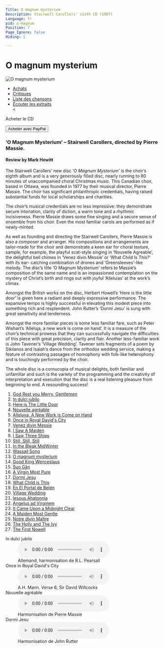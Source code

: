 ```yaml
---
Title: O magnum mysterium
Description: Stairwell Carollers' sixth CD (1997)
Language: fr
pid: o-magnum
Position: 7
Page_Ignore: false
Hiding: 1

---
```

<div markdown="1" class="jumbotron">

  # O magnum mysterium #

<img alt="O magnum mysterium" src="%base_url%/assets/OMagnumMysterium-cover.jpg" class="cd-cover-image">

</div>
<ul class="nav nav-tabs">
<li class="active"><a data-toggle="tab" href="#purchase">Achats</a></li>
<li><a data-toggle="tab" href="#reviews">Critiques</a></li>
<li><a data-toggle="tab" href="#tracklisting">Liste des chansons</a></li>
<li><a data-toggle="tab" href="#samples">Écouter les extraits</a></li>
<</ul>

<div class="tab-content">
  <div id="purchase" class="tab-pane active">
  	<div class="row">
        <div class="col-xs-12 col-sm-8">
  		<p>Acheter le CD</p>
        </div>
        <div class="col-xs-12 col-sm-4">
  		<form target="paypal" action="https://www.paypal.com/cgi-bin/webscr" method="post">
  		  <input type="hidden" name="add" value="1">
  		  <input type="hidden" name="cmd" value="_cart">
  		  <input type="hidden" name="business" value="carollers@rogers.com">
  		  <input type="hidden" name="item_name" value="O Magnum Mysterium">
  		  <input type="hidden" name="item_number" value="SC15-12">
  		  <input type="hidden" name="amount" value="18.00">
  		  <input type="hidden" name="no_shipping" value="2">
  		  <input type="hidden" name="return" value="%base_url%">
  		  <input type="hidden" name="cancel_return" value="%base_url%">
  		  <input type="hidden" name="currency_code" value="CAD">
  		  <input type="hidden" name="bn" value="PP-ShopCartBF">
  		  <button class="btn btn-primary" type="submit" >Acheter avec PayPal</button>
  		</form>
        </div>
  	</div>
  </div>

<div id="reviews" class="tab-pane">

<h3>‘O Magnum Mysterium’ – Stairwell Carollers, directed by Pierre Massie.</h3>
<h4>Review by Mark Hewitt</h4>
<p>
The Stairwell Carollers’ new disc ‘<i>O Magnum
Mysterium</i>’ is the choir’s eighth album and is a very
generously filled disc, nearly running to 80 minutes
of unaccompanied choral Christmas music. This
Canadian choir, based in Ottawa, was founded in
1977 by their musical director, Pierre Massie. The
choir has significant philanthropic credentials,
having raised substantial funds for local scholarships and charities.</p>
<p>
The choir’s musical credentials are no less impressive: they demonstrate secure intonation, clarity of diction, a warm tone and a rhythmic incisiveness. Pierre Massie draws some fine singing and a secure sense of ensemble from his choir. Even the most familiar carols are performed as if newly-minted.</p>
<p>
As well as founding and directing the Stairwell Carollers, Pierre Massie is also a composer and arranger. His compositions and arrangements are tailor-made for the choir and demonstrate a keen ear for choral texture, sample, for example, the playful scat-style singing in ‘Nouvelle Agreable’, the delightful bell chimes in ‘Venez divin Messie’ or ‘What Child Is This?’ with its ear- catching combination of drones and ‘Greensleeves’-like melody. The disc’s title ‘O Magnum Mysterium’ refers to Massie’s composition of the same name and is an impassioned
contemplation on the mystery of Christ’s birth and rings out with joyful ‘Alleluias’ at the work’s climax.</p>
<p>Amongst the British works on the disc, Herbert Howell’s ‘Here is the little door’ is given here a radiant and deeply expressive performance. The expansive tempo is highly successful in elevating this modest piece into something rich and resplendent. John Rutter’s ‘Dormi Jesu’ is sung with great sensitivity and tenderness.</p>
<p>Amongst the more familiar pieces is some less familiar fare, such as Peter Wishart’s ‘Alleluja, a new work is come on hand’. It is a measure of the choir’s technical prowess that they can successfully navigate the difficulties of this piece with great precision, clarity and flair. Another less-familiar work is John Tavener’s ‘Village Wedding’. Tavener sets fragments of a poem by Sikilanos and Isaiah’s dance from the orthodox wedding service, making a feature of contrasting passages of homophony with folk-like heterophony and is touchingly performed by the choir.</p>
<p>The whole disc is a cornucopia of musical delights, both familiar and unfamiliar and such is the variety of the programming and the creativity of interpretation and execution that the disc is a real listening pleasure from beginning to end. A resounding success!</p>
</div>

<div id="tracklisting" class="tab-pane">

<ol>
<li><a href="%base_url%/CDs/o-magnum-mysterium-lyrics#1">God Rest you Merry, Gentlemen</a></li>
<li><a href="%base_url%/CDs/o-magnum-mysterium-lyrics#2">In dulci jubilo</a></li>
<li><a href="%base_url%/CDs/o-magnum-mysterium-lyrics#3">Here is The Little Door</a></li>
<li><a href="%base_url%/CDs/o-magnum-mysterium-lyrics#4">Nouvelle agréable</a></li>
<li><a href="%base_url%/CDs/o-magnum-mysterium-lyrics#5">Alleluya, A New Work is Come on Hand</a></li>
<li><a href="%base_url%/CDs/o-magnum-mysterium-lyrics#6">Once in Royal David's City</a></li>
<li><a href="%base_url%/CDs/o-magnum-mysterium-lyrics#7">Venez divin Messie</a></li>
<li><a href="%base_url%/CDs/o-magnum-mysterium-lyrics#8">I Saw A Maiden</a></li>
<li><a href="%base_url%/CDs/o-magnum-mysterium-lyrics#9">I Saw Three Ships</a></li>
<li><a href="%base_url%/CDs/o-magnum-mysterium-lyrics#10">Still, Still, Still</a></li>
<li><a href="%base_url%/CDs/o-magnum-mysterium-lyrics#11">In the Bleak MidWinter</a></li>
<li><a href="%base_url%/CDs/o-magnum-mysterium-lyrics#12">Wassail Song</a></li>
<li><a href="%base_url%/CDs/o-magnum-mysterium-lyrics#13">O magnum mysterium</a></li>
<li><a href="%base_url%/CDs/o-magnum-mysterium-lyrics#14">Good King Wenceslaus</a></li>
<li><a href="%base_url%/CDs/o-magnum-mysterium-lyrics#15">Suo Gân</a></li>
<li><a href="%base_url%/CDs/o-magnum-mysterium-lyrics#16">A Virgin Most Pure</a></li>
<li><a href="%base_url%/CDs/o-magnum-mysterium-lyrics#17">Dormi Jesu</a></li>
<li><a href="%base_url%/CDs/o-magnum-mysterium-lyrics#18">What Child is This</a></li>
<li><a href="%base_url%/CDs/o-magnum-mysterium-lyrics#19">En El Portal de Belén</a></li>
<li><a href="%base_url%/CDs/o-magnum-mysterium-lyrics#20">Village Wedding</a></li>
<li><a href="%base_url%/CDs/o-magnum-mysterium-lyrics#21">Iesous Ahatonnia</a></li>
<li><a href="%base_url%/CDs/o-magnum-mysterium-lyrics#22">Angelus ad Virginem</a></li>
<li><a href="%base_url%/CDs/o-magnum-mysterium-lyrics#23">It Came Upon a Midnight Clear</a></li>
<li><a href="%base_url%/CDs/o-magnum-mysterium-lyrics#24">A Maiden Most Gentle</a></li>
<li><a href="%base_url%/CDs/o-magnum-mysterium-lyrics#25">Notre divin Maître</a></li>
<li><a href="%base_url%/CDs/o-magnum-mysterium-lyrics#26">The Holly and The Ivy</a></li>
<li><a href="%base_url%/CDs/o-magnum-mysterium-lyrics#27">The First Nowell</a></li>
</ol>

</div>

<div id="samples" class="tab-pane">
  <dl>
	<dt>In dulci jubilo</dt>
	<dd><audio controls name="In dulci jubilo" style="max-width: 100%; max-height: 100%;">
<source src="%base_url%/assets/In dulci jubilo.mp3" type="audio/mpeg">
	</audio></dd>
	<dd>Allemand, harmonisation de R.L. Pearsall</dd>
		<dt>Once in Royal David's City</dt>
	<dd><audio controls name="Once in Royal David's City" style="max-width: 100%; max-height: 100%;">
<source src="%base_url%/assets/Once in Royal David's City.mp3" type="audio/mpeg">
	</audio></dd>
	<dd>A.H. Mann. Verse 6, Sir David Willcocks</dd>
	<dt>Nouvelle agréable</dt>
	<dd><audio controls name="Nouvelle agreable" style="max-width: 100%; max-height: 100%;">
<source src="%base_url%/assets/Nouvelle agreable.mp3" type="audio/mpeg">
	</audio></dd>
	<dd>Harmonisation de Pierre Massie</dd>
			<dt>Dormi Jesu</dt>
	<dd><audio controls name="Dormi Jesu" style="max-width: 100%; max-height: 100%;">
<source src="%base_url%/assets/Dormi Jesu.mp3" type="audio/mpeg">
	</audio></dd>
	<dd>Harmonisation de John Rutter</dd>
  </dl>
</div>

<div>
